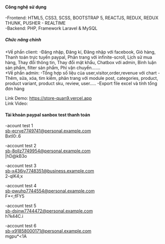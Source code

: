 <h4>Công nghệ sử dụng</h4>
-Frontend: HTML5, CSS3, SCSS, BOOTSTRAP 5, REACTJS, REDUX, REDUX THUNK, PUSHER - REALTIME <br>
-Backend: PHP, Framework Laravel & MySQL <br>

<h5>Chức năng chính</h5>
+Về phần client:
-Đăng nhập, Đăng kí, Đăng nhập với facebook, Giỏ hàng, Thanh toán trực tuyến paypal, Phân trang với infinite-scroll, Lịch sử mua hàng, Thay đổi thông tin, Thay đổi mật khẩu, Chatbox với admin, Bình luận sản phẩm, filter sản phẩm, Phí vận chuyển....... <br>
+Về phần admin:
-Tổng hợp số liệu của user,visitor,order,revenue với chart
-Thêm, sửa, xóa, tìm kiếm, phân trang với module post, categories, product, product variant, product sku, review, user.....
-Export file excel và tính tổng đơn hàng


Link Demo: https://store-quan9.vercel.app </br>
Link Video: </br>





<h4>Tài khoản paypal sanbox test thanh toán</h4>

-acount test 1 </br>
sb-ecrye7749741@personal.example.com </br>
BxtI0:.6

-account test 2 </br>
sb-8ollz7749954@personal.example.com </br>
|hD@kB3o

-account test 3 </br>
sb-x436jy7748351@business.example.com </br>
2-qlK4;x 

-account test 4 </br>
sb-pwuhp7744554@personal.example.com </br>
F*<;fFY5

-account test 5 </br>
sb-dsjnw7744472@personal.example.com </br>
h?k44C.i

-account test 6 </br>
sb-x91858000171@personal.example.com </br>
mgpu*<1A


